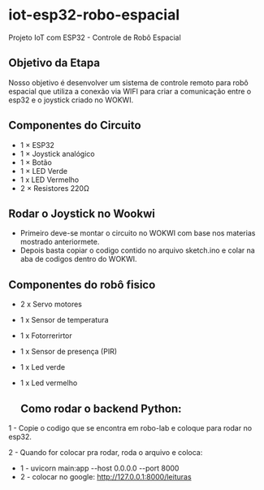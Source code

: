 # iot-esp32-robo-espacial
Projeto IoT com ESP32 - Controle de Robô Espacial

## Objetivo da Etapa
Nosso objetivo é desenvolver um sistema de controle remoto para robô espacial que utiliza a conexão via WIFI para criar a comunicação entre o esp32 e o joystick criado no WOKWI.

## Componentes do Circuito
- 1 × ESP32
- 1 × Joystick analógico
- 1 × Botão
- 1 × LED Verde
- 1 x LED Vermelho
- 2 × Resistores 220Ω

## Rodar o Joystick no Wookwi
* Primeiro deve-se montar o circuito no WOKWI com base nos materias mostrado anteriormete.
* Depois basta copiar o codigo contido no arquivo sketch.ino e colar na aba de codigos dentro do WOKWI.

## Componentes do robô fisico
- 2 x Servo motores
- 1 x Sensor de temperatura
- 1 x Fotorrerirtor
- 1 x Sensor de presença (PIR)
- 1 x Led verde
- 1 x Led vermelho

  ## Como rodar o backend Python:
1 - Copie o codigo que se encontra em robo-lab e coloque para rodar no esp32.

2 - Quando for colocar pra rodar, roda o arquivo e coloca:
    
* 1 - uvicorn main:app --host 0.0.0.0 --port 8000
* 2 - colocar no google: http://127.0.0.1:8000/leituras

  

